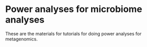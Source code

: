 # Power analyses for microbiome analyses

These are the materials for tutorials for doing power analyses for metagenomics.